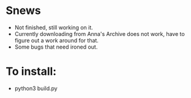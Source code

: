 # Snews
- Not finished, still working on it. 
- Currently downloading from Anna's Archive does not work, have to figure out a work around for that.
- Some bugs that need ironed out. 

# To install:
- python3 build.py
